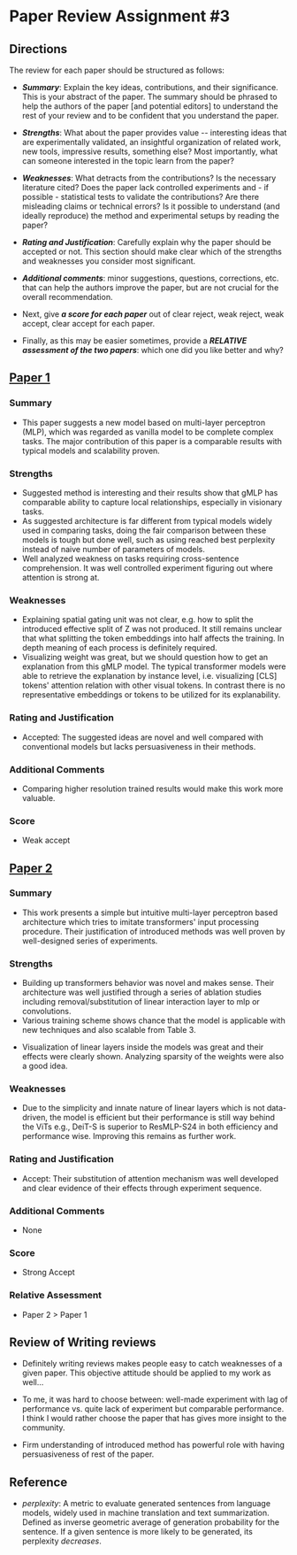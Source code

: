 # Paper Review Assignment \#3

## Directions
The review for each paper should be structured as follows:

+ _**Summary**_: Explain the key ideas, contributions, and their significance. This is your abstract of the paper. The summary should be phrased to help the authors of the paper [and potential editors] to understand the rest of your review and to be confident that you understand the paper.

+ _**Strengths**_: What about the paper provides value -- interesting ideas that are experimentally validated, an insightful organization of related work, new tools, impressive results, something else?  Most importantly, what can someone interested in the topic learn from the paper?

+ _**Weaknesses**_: What detracts from the contributions? Is the necessary literature cited? Does the paper lack controlled experiments and - if possible - statistical tests to validate the contributions? Are there misleading claims or technical errors? Is it possible to understand (and ideally reproduce) the method and experimental setups by reading the paper?

+ _**Rating and Justification**_: Carefully explain why the paper should be accepted or not.  This section should make clear which of the strengths and weaknesses you consider most significant.

+ _**Additional comments**_: minor suggestions, questions, corrections, etc. that can help the authors improve the paper, but are not crucial for the overall recommendation.

+ Next, give _**a score for each paper**_ out of             clear reject, weak reject, weak accept, clear accept         for each paper.

+ Finally, as this may be easier sometimes, provide a _**RELATIVE assessment of the two papers**_: which one did you like better and why? 

## [Paper 1](paper1.pdf)

### Summary
+ This paper suggests a new model based on multi-layer perceptron (MLP), which was regarded as vanilla model to be complete complex tasks. The major contribution of this paper is a comparable results with typical models and scalability proven.

### Strengths
+ Suggested method is interesting and their results show that gMLP has comparable ability to capture local relationships, especially in visionary tasks.
+ As suggested architecture is far different from typical models widely used in comparing tasks, doing the fair comparison between these models is tough but done well, such as using reached best perplexity instead of naive number of parameters of models. 
+ Well analyzed weakness on tasks requiring cross-sentence comprehension. It was well controlled experiment figuring out where attention is strong at.

### Weaknesses
+ Explaining spatial gating unit was not clear, e.g. how to split the introduced effective split of Z was not produced. It still remains unclear that what splitting the token embeddings into half affects the training. In depth meaning of each process is definitely required.
+ Visualizing weight was great, but we should question how to get an explanation from this gMLP model. The typical transformer models were able to retrieve the explanation by instance level, i.e. visualizing [CLS] tokens' attention relation with other visual tokens. In contrast there is no representative embeddings or tokens to be utilized for its explanability. 


### Rating and Justification
+ Accepted: The suggested ideas are novel and well compared with conventional models but lacks persuasiveness in their methods.

### Additional Comments
+ Comparing higher resolution trained results would make this work more valuable.

### Score
+ Weak accept

## [Paper 2](paper2.pdf)

### Summary
+ This work presents a simple but intuitive multi-layer perceptron based architecture which tries to imitate transformers' input processing procedure. Their justification of introduced methods was well proven by well-designed series of experiments.

### Strengths
+ Building up transformers behavior was novel and makes sense. Their architecture was well justified through a series of ablation studies including removal/substitution of linear interaction layer to mlp or convolutions.
+ Various training scheme shows chance that the model is applicable with new techniques and also scalable from Table 3.
<!-- + Performance results are well listed. Starting with comparing multiple task performances with typical models, visualization of weights and possible weakpoints of the model innates, such as vulnerable to overfitting were nicely tested. -->
+ Visualization of linear layers inside the models was great and their effects were clearly shown. Analyzing sparsity of the weights were also a good idea.
<!-- + Ablation studies were well done by comparing the substitutes of the typical model including layer normalization or class token used in ViT. Experiment with utterly large models were also good to prove its scalability. Trends of performance improvement by reducing the patch size (therby splitting models into many more patches) were aligned with results from ViT. -->

### Weaknesses
+ Due to the simplicity and innate nature of linear layers which is not data-driven, the model is efficient but their performance is still way behind the ViTs e.g., DeiT-S is superior to ResMLP-S24 in both efficiency and performance wise. Improving this remains as further work. 

### Rating and Justification
+ Accept: Their substitution of attention mechanism was well developed and clear evidence of their effects through experiment sequence.

### Additional Comments
+ None
### Score
+ Strong Accept

### Relative Assessment
+ Paper 2 > Paper 1

## Review of Writing reviews
+ Definitely writing reviews makes people easy to catch weaknesses of a given paper. This objective attitude should be applied to my work as well...

+ To me, it was hard to choose between: well-made experiment with lag of performance vs. quite lack of experiment but comparable performance. I think I would rather choose the paper that has gives more insight to the community.

+ Firm understanding of introduced method has powerful role with having persuasiveness of rest of the paper.

## Reference

+ _perplexity_: A metric to evaluate generated sentences from language models, widely used in machine translation and text summarization. Defined as inverse geometric average of generation probability for the sentence. If a given sentence is more likely to be generated, its perplexity _decreases_.